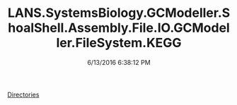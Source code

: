 ﻿---
title: LANS.SystemsBiology.GCModeller.ShoalShell.Assembly.File.IO.GCModeller.FileSystem.KEGG
date: 6/13/2016 6:38:12 PM
---

[Directories](T-LANS.SystemsBiology.GCModeller.ShoalShell.Assembly.File.IO.GCModeller.FileSystem.KEGG.Directories.html)
